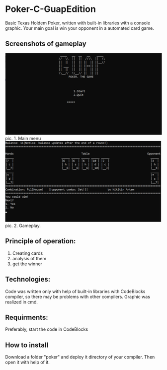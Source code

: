 # Poker-C-GuapEdition
Basic Texas Holdem Poker, written with built-in libraries with a console graphic. Your main goal is win your opponent in a automated card game.
## Screenshots of gameplay

![Image alt](https://github.com/DumBLDoLLaR/Poker-C-GuapEdition/raw/main/images/mainmenu.png)
pic. 1. Main menu
![Image alt](https://github.com/DumBLDoLLaR/Poker-C-GuapEdition/raw/main/images/gameplay.png)
pic. 2. Gameplay.

## Principle of operation:
1. Creating cards
2. analysis of them
3. get the winner

## Technologies:
Code was written only with help of built-in libraries with CodeBlocks compiler, so there may be problems with other compilers. Graphic was realized in cmd.

## Requirments:
Preferably, start the code in CodeBlocks

## How to install
Download a folder "poker" and deploy it directory of your compiler. Then open it with help of it.
